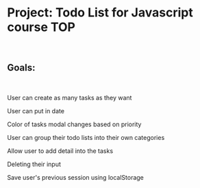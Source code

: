 <h1>Project: Todo List for Javascript course TOP</h1><br>
<h2>Goals:</h2><br>
<p>User can create as many tasks as they want</p>
<p>User can put in date</p>
<p>Color of tasks modal changes based on priority</p>
<p>User can group their todo lists into their own categories</p>
<p>Allow user to add detail into the tasks</p>
<p>Deleting their input</p>
<p>Save user's previous session using localStorage</p>